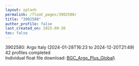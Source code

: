 ```yaml
---
layout: splash
permalink: /float_pages/3902580/
title: "3902580"
author_profile: false
last_created_on: 2025-09-30
toc: false
---
```

 
3902580: Argo Italy (2024-01-28T16:23 to 2024-12-20T21:49)\
42 profiles completed\
Individual float file download: [BGC_Argo_Plus_Global](https://ftp.soest.hawaii.edu/bgc_argo_plus/Individual_Floats/outliers_removed/3902580_Sprof_processed.nc)\

